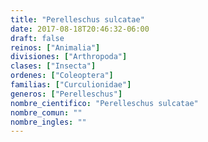 ```yaml
---
title: "Perelleschus sulcatae"
date: 2017-08-18T20:46:32-06:00
draft: false
reinos: ["Animalia"]
divisiones: ["Arthropoda"]
clases: ["Insecta"]
ordenes: ["Coleoptera"]
familias: ["Curculionidae"]
generos: ["Perelleschus"]
nombre_cientifico: "Perelleschus sulcatae"
nombre_comun: ""
nombre_ingles: ""
---
```

